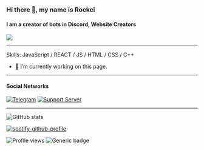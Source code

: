### Hi there 👋, my name is Rockci
#### I am a creator of bots in Discord, Website Creators
![](https://cdn.discordapp.com/attachments/788810278196084746/859357068929531914/tenor.gif)


---
Skills: JavaScript / REACT / JS / HTML / CSS / С++

- 🔭 I’m currently working on this page. 
---
#### Social Networks
[<img alt="Telegram" src="https://img.shields.io/badge/Telegram-2CA5E0?style=for-the-badge&logo=telegram&logoColor=white" />](https://t.me/VIP_Server_Official)
[![Support Server](https://img.shields.io/discord/591914197219016707.svg?label=Discord&logo=Discord&colorB=7289da&style=for-the-badge)](https://discord.gg/4A3x84QUJf)

---
![GitHub stats](https://github-readme-stats.vercel.app/api?username=Rockcii&show_icons=true)  

[![spotify-github-profile](https://spotify-github-profile.vercel.app/api/view?uid=p67wf0kpm7qqplo3qcm8fm555&cover_image=true&theme=default)](https://spotify-github-profile.vercel.app/api/view?uid=p67wf0kpm7qqplo3qcm8fm555&redirect=true)

![Profile views](https://gpvc.arturio.dev/Rockcii)
![Generic badge](https://img.shields.io/badge/Github-Offline-Green)



